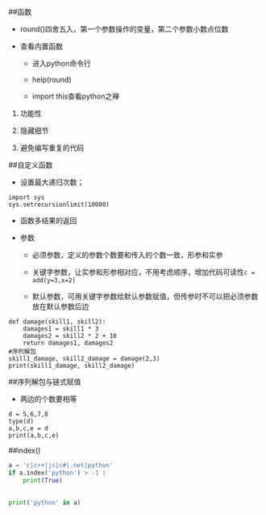 ##函数

- round()四舍五入，第一个参数操作的变量，第二个参数小数点位数

- 查看内置函数

    - 进入python命令行
    
    - help(round)
    
    - import this查看python之禅
    
1. 功能性

2. 隐藏细节

3. 避免编写重复的代码






##自定义函数

- 设置最大递归次数；

```
import sys
sys.setrecursionlimit(10000)
```

- 函数多结果的返回

- 参数

    - 必须参数，定义的参数个数要和传入的个数一致，形参和实参
    
    - 关键字参数，让实参和形参相对应，不用考虑顺序，增加代码可读性`c = add(y=3,x=2)`
    
    - 默认参数，可用关键字参数给默认参数赋值，但传参时不可以把必须参数放在默认参数后边

```
def damage(skill1, skill2):
    damages1 = skill1 * 3
    damages2 = skill2 * 2 + 10
    return damages1, damages2
#序列解包
skill1_damage, skill2_damage = damage(2,3)
print(skill1_damage, skill2_damage)
```



##序列解包与链式赋值

- 两边的个数要相等

```
d = 5,6,7,8
type(d)
a,b,c,e = d
print(a,b,c,e)
```




##index()

```py
a = 'c|c++|js|c#|.net|python'
if a.index('python') > -1 :
    print(True)
    
    
print('python' in a)
```


